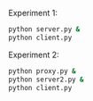 
Experiment 1:
```bash
python server.py &
python client.py
```

Experiment 2:
```bash
python proxy.py &
python server2.py &
python client.py
```

